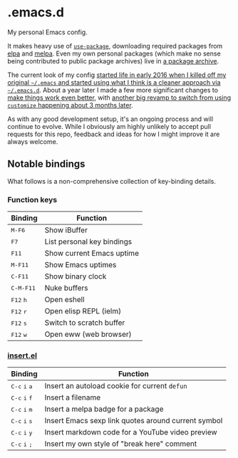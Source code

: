 # .emacs.d

My personal Emacs config.

It makes heavy use
of [`use-package`](https://github.com/jwiegley/use-package), downloading
required packages from [elpa](https://elpa.gnu.org/)
and [melpa](https://melpa.org/). Even my own personal packages (which make
no sense being contributed to public package archives) live
in [a package archive](http://blog.davep.org/delpa/).

The current look of my
config
[started life in early 2016 when I killed off my original `~/.emacs` and started using what I think is a cleaner approach via `~/.emacs.d`](http://blog.davep.org/2016/05/26/starting_fresh_with_gnu_emacs.html).
About a year later I made a few more significant changes
to
[make things work even better](http://blog.davep.org/2017/04/01/another_revamp_of_my_emacs_config.html),
with
[another big revamp to switch from using `customize` happening about 3 months later](http://blog.davep.org/2017/07/13/more_revamping_of_my_emacs_config.html).

As with any good development setup, it's an ongoing process and will
continue to evolve. While I obviously am highly unlikely to accept pull
requests for this repo, feedback and ideas for how I might improve it are
always welcome.

## Notable bindings

What follows is a non-comprehensive collection of key-binding details.

### Function keys

| Binding | Function |
| --- | --- |
| <kbd>M-F6</kbd> | Show iBuffer |
| <kbd>F7</kbd> | List personal key bindings |
| <kbd>F11</kbd> | Show current Emacs uptime |
| <kbd>M-F11</kbd> | Show Emacs uptimes |
| <kbd>C-F11</kbd> | Show binary clock |
| <kbd>C-M-F11</kbd> | Nuke buffers |
| <kbd>F12</kbd> <kbd>h</kbd> | Open eshell |
| <kbd>F12</kbd> <kbd>r</kbd> | Open elisp REPL (ielm) |
| <kbd>F12</kbd> <kbd>s</kbd> | Switch to scratch buffer |
| <kbd>F12</kbd> <kbd>w</kbd> | Open eww (web browser) |

### [insert.el](https://github.com/davep/insert.el)

| Binding | Function |
| --- | --- |
| <kbd>C-c</kbd> <kbd>i</kbd> <kbd>a</kbd> | Insert an autoload cookie for current `defun` |
| <kbd>C-c</kbd> <kbd>i</kbd> <kbd>f</kbd> | Insert a filename |
| <kbd>C-c</kbd> <kbd>i</kbd> <kbd>m</kbd> | Insert a melpa badge for a package |
| <kbd>C-c</kbd> <kbd>i</kbd> <kbd>s</kbd> | Insert Emacs sexp link quotes around current symbol |
| <kbd>C-c</kbd> <kbd>i</kbd> <kbd>y</kbd> | Insert markdown code for a YouTube video preview |
| <kbd>C-c</kbd> <kbd>i</kbd> <kbd>;</kbd> | Insert my own style of "break here" comment |
